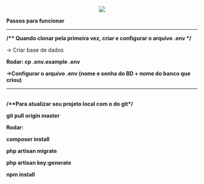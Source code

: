 <a href="http://localhost/web-osfacil/public/admin/home"></a>

<p align="center"><img src="https://laravel.com/assets/img/components/logo-laravel.svg"></p>

<b>Passos para funcionar</b>
<hr>

<b>/** Quando clonar pela primeira vez, criar e configurar o arquivo .env */</b>

-> Criar base de dados

<b>Rodar:<b>
cp .env.example .env
 
->Configurar o arquivo .env (nome e senha do BD + nome do banco que criou)
<br>    
<hr>
<br>
<b>/**Para atualizar seu projeto local com o do git*/</b>
    <p>git pull origin master</p>
    
<b>Rodar:</b>
    <p>composer install</p>
    <p>php artisan migrate</p>
    <p>php artisan key:generate</p>
    <p>npm install</p>
    



